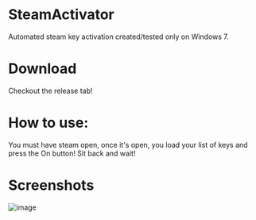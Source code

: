 # SteamActivator
Automated steam key activation created/tested only on Windows 7.

# Download
Checkout the release tab!

# How to use:
You must have steam open, once it's open, you load your list of keys and press the On button! Sit back and wait!

# Screenshots

![image](https://cloud.githubusercontent.com/assets/2856413/25052787/879136f8-2108-11e7-9c2a-6084f8e03b71.png)

